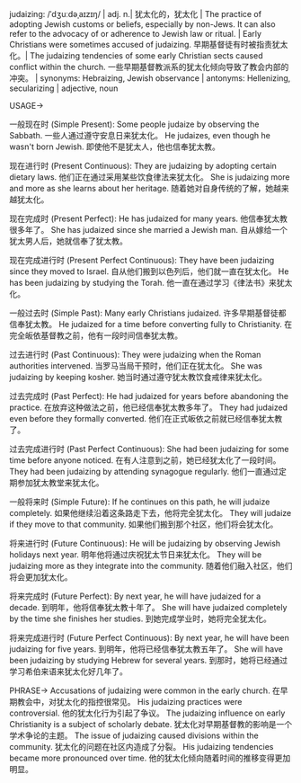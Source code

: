 judaizing: /ˈdʒuːdəˌaɪzɪŋ/ | adj. n.| 犹太化的，犹太化 | The practice of adopting Jewish customs or beliefs, especially by non-Jews.  It can also refer to the advocacy of or adherence to Jewish law or ritual. |  Early Christians were sometimes accused of judaizing. 早期基督徒有时被指责犹太化。|  The judaizing tendencies of some early Christian sects caused conflict within the church.  一些早期基督教派系的犹太化倾向导致了教会内部的冲突。 | synonyms: Hebraizing, Jewish observance | antonyms: Hellenizing, secularizing | adjective, noun


USAGE->

一般现在时 (Simple Present):
Some people judaize by observing the Sabbath.  一些人通过遵守安息日来犹太化。
He judaizes, even though he wasn't born Jewish.  即使他不是犹太人，他也信奉犹太教。


现在进行时 (Present Continuous):
They are judaizing by adopting certain dietary laws.  他们正在通过采用某些饮食律法来犹太化。
She is judaizing more and more as she learns about her heritage.  随着她对自身传统的了解，她越来越犹太化。


现在完成时 (Present Perfect):
He has judaized for many years. 他信奉犹太教很多年了。
She has judaized since she married a Jewish man. 自从嫁给一个犹太男人后，她就信奉了犹太教。


现在完成进行时 (Present Perfect Continuous):
They have been judaizing since they moved to Israel.  自从他们搬到以色列后，他们就一直在犹太化。
He has been judaizing by studying the Torah. 他一直在通过学习《律法书》来犹太化。


一般过去时 (Simple Past):
Many early Christians judaized. 许多早期基督徒都信奉犹太教。
He judaized for a time before converting fully to Christianity. 在完全皈依基督教之前，他有一段时间信奉犹太教。


过去进行时 (Past Continuous):
They were judaizing when the Roman authorities intervened.  当罗马当局干预时，他们正在犹太化。
She was judaizing by keeping kosher. 她当时通过遵守犹太教饮食戒律来犹太化。


过去完成时 (Past Perfect):
He had judaized for years before abandoning the practice. 在放弃这种做法之前，他已经信奉犹太教多年了。
They had judaized even before they formally converted. 他们在正式皈依之前就已经信奉犹太教了。


过去完成进行时 (Past Perfect Continuous):
She had been judaizing for some time before anyone noticed. 在有人注意到之前，她已经犹太化了一段时间。
They had been judaizing by attending synagogue regularly.  他们一直通过定期参加犹太教堂来犹太化。


一般将来时 (Simple Future):
If he continues on this path, he will judaize completely. 如果他继续沿着这条路走下去，他将完全犹太化。
They will judaize if they move to that community. 如果他们搬到那个社区，他们将会犹太化。


将来进行时 (Future Continuous):
He will be judaizing by observing Jewish holidays next year. 明年他将通过庆祝犹太节日来犹太化。
They will be judaizing more as they integrate into the community. 随着他们融入社区，他们将会更加犹太化。


将来完成时 (Future Perfect):
By next year, he will have judaized for a decade. 到明年，他将信奉犹太教十年了。
She will have judaized completely by the time she finishes her studies.  到她完成学业时，她将完全犹太化。


将来完成进行时 (Future Perfect Continuous):
By next year, he will have been judaizing for five years.  到明年，他将已经信奉犹太教五年了。
She will have been judaizing by studying Hebrew for several years. 到那时，她将已经通过学习希伯来语来犹太化好几年了。



PHRASE->
Accusations of judaizing were common in the early church. 在早期教会中，对犹太化的指控很常见。
His judaizing practices were controversial. 他的犹太化行为引起了争议。
The judaizing influence on early Christianity is a subject of scholarly debate. 犹太化对早期基督教的影响是一个学术争论的主题。
The issue of judaizing caused divisions within the community. 犹太化的问题在社区内造成了分裂。
His judaizing tendencies became more pronounced over time. 他的犹太化倾向随着时间的推移变得更加明显。
